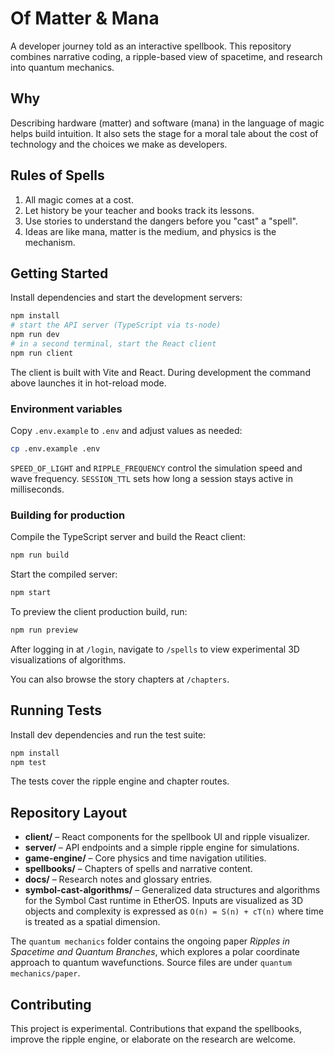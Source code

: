 # Of Matter & Mana

A developer journey told as an interactive spellbook. This repository combines narrative coding, a ripple-based view of spacetime, and research into quantum mechanics.

## Why
Describing hardware (matter) and software (mana) in the language of magic helps build intuition. It also sets the stage for a moral tale about the cost of technology and the choices we make as developers.

## Rules of Spells
1. All magic comes at a cost.
2. Let history be your teacher and books track its lessons.
3. Use stories to understand the dangers before you "cast" a "spell".
4. Ideas are like mana, matter is the medium, and physics is the mechanism.

## Getting Started
Install dependencies and start the development servers:

```bash
npm install
# start the API server (TypeScript via ts-node)
npm run dev
# in a second terminal, start the React client
npm run client
```

The client is built with Vite and React. During development the command above launches it in hot-reload mode.

### Environment variables

Copy `.env.example` to `.env` and adjust values as needed:

```bash
cp .env.example .env
```

`SPEED_OF_LIGHT` and `RIPPLE_FREQUENCY` control the simulation speed and wave frequency. `SESSION_TTL` sets how long a session stays active in milliseconds.

### Building for production

Compile the TypeScript server and build the React client:

```bash
npm run build
```
Start the compiled server:

```bash
npm start
```

To preview the client production build, run:

```bash
npm run preview
```

After logging in at `/login`, navigate to `/spells` to view experimental 3D visualizations of algorithms.

You can also browse the story chapters at `/chapters`.

## Running Tests
Install dev dependencies and run the test suite:

```bash
npm install
npm test
```

The tests cover the ripple engine and chapter routes.


## Repository Layout
- **client/** – React components for the spellbook UI and ripple visualizer.
- **server/** – API endpoints and a simple ripple engine for simulations.
- **game-engine/** – Core physics and time navigation utilities.
- **spellbooks/** – Chapters of spells and narrative content.
- **docs/** – Research notes and glossary entries.
- **symbol-cast-algorithms/** – Generalized data structures and algorithms for
  the Symbol Cast runtime in EtherOS. Inputs are visualized as 3D objects and
  complexity is expressed as `O(n) = S(n) + cT(n)` where time is treated as a
  spatial dimension.

The `quantum mechanics` folder contains the ongoing paper *Ripples in Spacetime and Quantum Branches*, which explores a polar coordinate approach to quantum wavefunctions. Source files are under `quantum mechanics/paper`.

## Contributing
This project is experimental. Contributions that expand the spellbooks, improve the ripple engine, or elaborate on the research are welcome.
